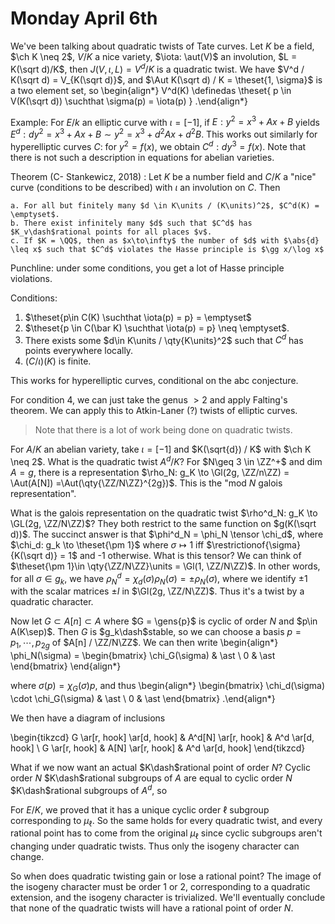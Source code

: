# Monday April 6th

We've been talking about quadratic twists of Tate curves.
Let $K$ be a field, $\ch K \neq 2$, $V/K$ a nice variety, $\iota: \aut(V)$ an involution, $L = K(\sqrt d)/K$, then $J(V, \iota, L) = V^d/K$ is a quadratic twist.
We have $V^d / K(\sqrt d) = V_{K(\sqrt d)}$, and $\Aut K(\sqrt d) / K = \theset{1, \sigma}$ is a two element set, so
\begin{align*}
V^d(K) \definedas \theset{ p \in V(K(\sqrt d)) \suchthat \sigma(p) = \iota(p) }
.\end{align*}

Example:
For $E/k$ an elliptic curve with $\iota = [-1]$, if $E: y^2 =x^3 + Ax + B$ yields $E^d: dy^2 = x^3 + Ax + B \sim y^2 = x^3 + d^2Ax + d^2 B$.
This works out similarly for hyperelliptic curves $C$: for $y^2 = f(x)$, we obtain $C^d:  dy^3 = f(x)$.
Note that there is not such a description in equations for abelian varieties.

Theorem (C- Stankewicz, 2018)
:   Let $K$ be a number field and $C/K$ a "nice" curve (conditions to be described) with $\iota$ an involution on $C$.
    Then

    a. For all but finitely many $d \in K\units / (K\units)^2$, $C^d(K) = \emptyset$.
    b. There exist infinitely many $d$ such that $C^d$ has $K_v\dash$rational points for all places $v$.
    c. If $K = \QQ$, then as $x\to\infty$ the number of $d$ with $\abs{d} \leq x$ such that $C^d$ violates the Hasse principle is $\gg x/\log x$

Punchline: under some conditions, you get a lot of Hasse principle violations.

Conditions:

1. $\theset{p\in C(K) \suchthat \iota(p) = p} = \emptyset$
2. $\theset{p \in C(\bar K) \suchthat \iota(p) = p} \neq \emptyset$.
3. There exists some $d\in K\units / \qty{K\units}^2$ such that $C^d$ has points everywhere locally.
4. $(C/\iota)(K)$ is finite.

This works for hyperelliptic curves, conditional on the abc conjecture.

For condition 4, we can just take the genus $>2$ and apply Falting's theorem.
We can apply this to Atkin-Laner (?) twists of elliptic curves.

> Note that there is a lot of work being done on quadratic twists.

For $A/K$ an abelian variety, take $\iota = [-1]$ and $K(\sqrt{d}) / K$ with $\ch K \neq 2$.
What is the quadratic twist $A^d/K$?
For $N\geq 3 \in \ZZ^+$ and $\dim A = g$, there is a representation $\rho_N: g_K \to \Gl(2g, \ZZ/n\ZZ) = \Aut(A[N]) =\Aut(\qty{\ZZ/N\ZZ}^{2g})$.
This is the "mod $N$ galois representation".

What is the galois representation on the quadratic twist $\rho^d_N: g_K \to \GL(2g, \ZZ/N\ZZ)$?
They both restrict to the same function on $g(K(\sqrt d))$.
The succinct answer is that $\phi^d_N = \phi_N \tensor \chi_d$, where $\chi_d: g_k \to \theset{\pm 1}$ where $\sigma \mapsto 1$ iff $\restrictionof{\sigma}{K(\sqrt d)} = 1$ and -1 otherwise.
What is this tensor?
We can think of $\theset{\pm 1}\in \qty{\ZZ/N\ZZ}\units = \Gl(1, \ZZ/N\ZZ)$.
In other words, for all $\sigma \in g_k$, we have $\rho_N^d = \chi_d(\sigma) \rho_N(\sigma) = \pm \rho_N(\sigma)$, where we identify $\pm 1$ with the scalar matrices $\pm I$ in $\Gl(2g, \ZZ/N\ZZ)$.
Thus it's a twist by a quadratic character.

Now let $G \subset A[n] \subset A$ where $G = \gens{p}$ is cyclic of order $N$ and $p\in A(K\sep)$.
Then $G$ is $g_k\dash$stable, so we can choose a basis $p = p_1, \cdots, p_{2g}$ of $A[n] / \ZZ/N\ZZ$.
We can then write
\begin{align*}
\phi_N(\sigma) =
\begin{bmatrix}
\chi_G(\sigma) & \ast \\
0 & \ast
\end{bmatrix}
\end{align*}

where $\sigma(p) = \chi_G(\sigma) p$, and thus
\begin{align*}
\begin{bmatrix}
\chi_d(\sigma) \cdot \chi_G(\sigma) & \ast \\
0 & \ast
\end{bmatrix}
.\end{align*}

We then have a diagram of inclusions

\begin{tikzcd}
G \ar[r, hook] \ar[d, hook] & A^d[N] \ar[r, hook] & A^d \ar[d, hook] \\
G \ar[r, hook]              & A[N] \ar[r, hook]   & A^d \ar[d, hook]
\end{tikzcd}


What if we now want an actual $K\dash$rational point of order $N$?
Cyclic order $N$ $K\dash$rational subgroups of $A$ are equal to cyclic order $N$ $K\dash$rational subgroups of $A^d$, so

For $E/K$, we proved that it has a unique cyclic order $\ell$ subgroup corresponding to $\mu_\ell$.
So the same holds for every quadratic twist, and every rational point has to come from the original $\mu_\ell$ since cyclic subgroups aren't changing under quadratic twists.
Thus only the isogeny character can change.

So when does quadratic twisting gain or lose a rational point?
The image of the isogeny character must be order 1 or 2, corresponding to a quadratic extension, and the isogeny character is trivialized.
We'll eventually conclude that none of the quadratic twists will have a rational point of order $N$.
